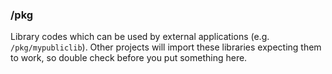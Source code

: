 ### /pkg

Library codes which can be used by external applications (e.g. `/pkg/mypubliclib`). Other projects will import these libraries expecting them to work, so double check before you put something here. 